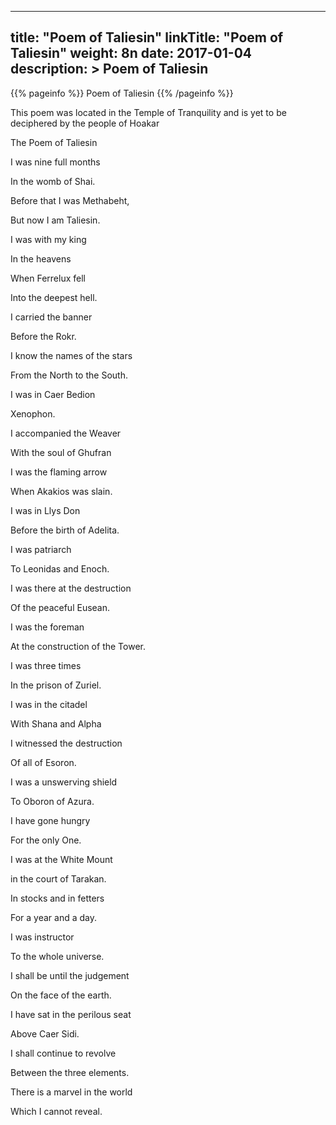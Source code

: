
---
title: "Poem of Taliesin"
linkTitle: "Poem of Taliesin"
weight: 8n
date: 2017-01-04
description: >
 Poem of Taliesin
---

{{% pageinfo %}}
Poem of Taliesin
{{% /pageinfo %}}

This poem was located in the Temple of Tranquility and is yet to be deciphered by the people of Hoakar
 
The Poem of Taliesin
 
I was nine full months
 
In the womb of Shai.
 
Before that I was Methabeht,
 
But now I am Taliesin.
 
I was with my king
 
In the heavens
 
When Ferrelux fell
 
Into the deepest hell.
 
I carried the banner
 
Before the Rokr.
 
I know the names of the stars
 
From the North to the South.
 
I was in Caer Bedion
 
Xenophon.
 
I accompanied the Weaver
 
With the soul of Ghufran
 
I was the flaming arrow
 
When Akakios was slain.
 
I was in Llys Don
 
Before the birth of Adelita.
 
I was patriarch
 
To Leonidas and Enoch.
 
I was there at the destruction
 
Of the peaceful Eusean.
 
I was the foreman
 
At the construction of the Tower.
 
I was three times
 
In the prison of Zuriel.
 
I was in the citadel
 
With Shana and Alpha
 
I witnessed the destruction
 
Of all of Esoron.
 
I was a unswerving shield
 
To Oboron of Azura.
 
I have gone hungry
 
For the only One.
 
I was at the White Mount
 
in the court of Tarakan.
 
In stocks and in fetters
 
For a year and a day.
 
I was instructor
 
To the whole universe.
 
I shall be until the judgement
 
On the face of the earth.
 
I have sat in the perilous seat
 
Above Caer Sidi.
 
I shall continue to revolve
 
Between the three elements.
 
There is a marvel in the world
 
Which I cannot reveal.